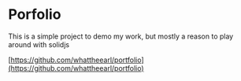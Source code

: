 # Porfolio

This is a simple project to demo my work, but mostly a reason to play around with solidjs

[https://github.com/whattheearl/portfolio](https://github.com/whattheearl/portfolio)
